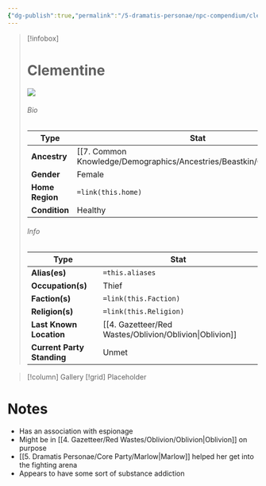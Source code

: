 ```yaml
---
{"dg-publish":true,"permalink":"/5-dramatis-personae/npc-compendium/clementine/","noteIcon":""}
---
```



> [!infobox]
> # Clementine
> ![](https://i.imgur.com/TR8MICU.png)
> ###### Bio
> Type |  Stat |
> ---|---|
> **Ancestry** | [[7. Common Knowledge/Demographics/Ancestries/Beastkin/Catfolk\|Catfolk]] |
> **Gender** | Female |
> **Home Region** | `=link(this.home)` |
> **Condition** | Healthy |
> ###### Info
> Type |  Stat |
> ---|---|
> **Alias(es)** | `=this.aliases` |
> **Occupation(s)** | Thief |
> **Faction(s)** | `=link(this.Faction)` |
> **Religion(s)** | `=link(this.Religion)` |
> **Last Known Location** | [[4. Gazetteer/Red Wastes/Oblivion/Oblivion\|Oblivion]] |
> **Current Party Standing** | Unmet |

> [!column] Gallery 
> [!grid] 
> Placeholder

# Notes

- Has an association with espionage 
- Might be in [[4. Gazetteer/Red Wastes/Oblivion/Oblivion\|Oblivion]] on purpose 
- [[5. Dramatis Personae/Core Party/Marlow\|Marlow]] helped her get into the fighting arena 
- Appears to have some sort of substance addiction 

